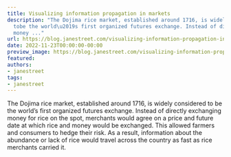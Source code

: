 ```yaml
---
title: Visualizing information propagation in markets
description: "The Dojima rice market, established around 1716, is widely considered
  tobe the world\u2019s first organized futures exchange. Instead of directlyexchanging
  money ..."
url: https://blog.janestreet.com/visualizing-information-propagation-in-markets-index/
date: 2022-11-23T00:00:00-00:00
preview_image: https://blog.janestreet.com/visualizing-information-propagation-in-markets-index/featured.png
featured:
authors:
- janestreet
tags:
- janestreet
---
```


<p>The Dojima rice market, established around 1716, is widely considered to
be the world&rsquo;s first organized futures exchange. Instead of directly
exchanging money for rice on the spot, merchants would agree on a price
and future date at which rice and money would be exchanged. This allowed
farmers and consumers to hedge their risk. As a result, information
about the abundance or lack of rice would travel across the country as
fast as rice merchants carried it.</p>


